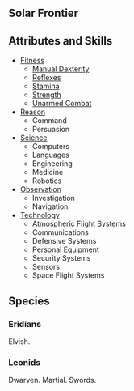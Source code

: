 Solar Frontier
--------------

Attributes and Skills
---------------------

- [Fitness](Strength.md)
  - [Manual Dexterity](SleightOfHand.md)
  - [Reflexes](Dodge.md)
  - [Stamina](Stamina.md)
  - [Strength](Lifting.md)
  - [Unarmed Combat](Fighting.md)
- [Reason](Intellect.md)
  - Command
  - Persuasion
- [Science](Knowledge.md)
  - Computers
  - Languages
  - Engineering
  - Medicine
  - Robotics
- [Observation](Perception.md)
  - Investigation
  - Navigation
- [Technology](Technical.md)
  - Atmospheric Flight Systems
  - Communications
  - Defensive Systems
  - Personal Equipment
  - Security Systems
  - Sensors
  - Space Flight Systems

Species
-------

### Eridians

Elvish.

### Leonids

Dwarven. Martial. Swords.
